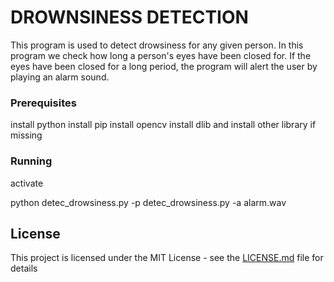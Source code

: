 # DROWNSINESS DETECTION

This program is used to detect drowsiness for any given person. In this program we check how long a person's eyes have been closed for. If the eyes have been closed for a long period, the program will alert the user by playing an alarm sound.

### Prerequisites

install python
install pip
install opencv
install dlib
and install other library if missing

### Running
activate <env>

python detec_drowsiness.py -p detec_drowsiness.py -a alarm.wav

## License

This project is licensed under the MIT License - see the [LICENSE.md](LICENSE.md) file for details